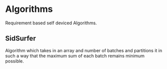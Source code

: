 # Algorithms

Requirement based self deviced Algorithms.

## SidSurfer

Algorithm which takes in an array and number of batches and partitions it in such a way that the maximum sum of each batch remains minimum possible.
